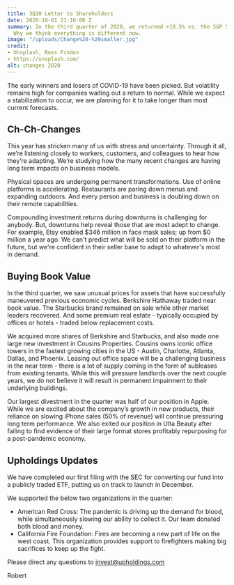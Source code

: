 ```yaml
---
title: 3Q20 Letter to Shareholders
date: 2020-10-01 21:10:00 Z
summary: In the third quarter of 2020, we returned +18.5% vs. the S&P 500 at +8.5%.
  Why we think everything is different now.
image: "/uploads/Change%20-%20smaller.jpg"
credit:
- Unsplash, Ross Findon
- https://unsplash.com/
alt: changes 2020
---
```


The early winners and losers of COVID-19 have been picked. But volatility remains high for companies waiting out a return to normal. While we expect a stabilization to occur, we are planning for it to take longer than most current forecasts.

## Ch-Ch-Changes
This year has stricken many of us with stress and uncertainty. Through it all, we’re listening closely to workers, customers, and colleagues to hear how they’re adapting. We’re studying how the many recent changes are having long term impacts on business models.

Physical spaces are undergoing permanent transformations. Use of online platforms is accelerating. Restaurants are paring down menus and expanding outdoors. And every person and business is doubling down on their remote capabilities.

Compounding investment returns during downturns is challenging for anybody. But, downturns help reveal those that are most adept to change. For example, Etsy enabled $346 million in face mask sales; up from $0 million a year ago. We can't predict what will be sold on their platform in the future, but we're confident in their seller base to adapt to whatever's most in demand.

## Buying Book Value
In the third quarter, we saw unusual prices for assets that have successfully maneuvered previous economic cycles. Berkshire Hathaway traded near book value. The Starbucks brand remained on sale while other market leaders recovered. And some premium real estate - typically occupied by offices or hotels - traded below replacement costs.

We acquired more shares of Berkshire and Starbucks, and also made one large new investment in Cousins Properties. Cousins owns iconic office towers in the fastest growing cities in the US - Austin, Charlotte, Atlanta, Dallas, and Phoenix. Leasing out office space will be a challenging business in the near term - there is a lot of supply coming in the form of subleases from existing tenants. While this will pressure landlords over the next couple years, we do not believe it will result in permanent impairment to their underlying buildings.

Our largest divestment in the quarter was half of our position in Apple. While we are excited about the company’s growth in new products, their reliance on slowing iPhone sales (50% of revenue) will continue pressuring long term performance. We also exited our position in Ulta Beauty after failing to find evidence of their large format stores profitably repurposing for a post-pandemic economy. 

## Upholdings Updates
We have completed our first filing with the SEC for converting our fund into a publicly traded ETF, putting us on track to launch in December.

We supported the below two organizations in the quarter:

* American Red Cross: The pandemic is driving up the demand for blood, while simultaneously slowing our ability to collect it. Our team donated both blood and money.
* California Fire Foundation: Fires are becoming a new part of life on the west coast. This organization provides support to firefighters making big sacrifices to keep up the fight.

Please direct any questions to invest@upholdings.com

Robert